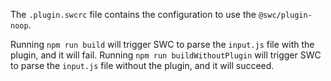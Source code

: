 The `.plugin.swcrc` file contains the configuration to use the `@swc/plugin-noop`.

Running `npm run build` will trigger SWC to parse the `input.js` file with the plugin, and it will fail.
Running `npm run buildWithoutPlugin` will trigger SWC to parse the `input.js` file without the plugin, and it will succeed.
